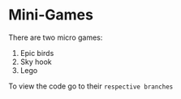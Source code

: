 # Mini-Games

There are two micro games:
1) Epic birds
2) Sky hook
3) Lego

To view the code go to their ``respective branches``
